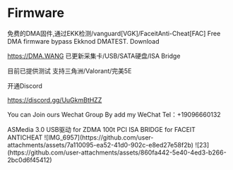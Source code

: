 # Firmware
免费的DMA固件,通过EKK检测/vanguard[VGK]/FaceitAnti-Cheat[FAC] Free DMA firmware bypass Ekknod DMATEST.
Download

https://DMA.WANG
已更新采集卡/USB/SATA硬盘/ISA Bridge

目前已提供测试
<AD>
支持三角洲/Valorant/完美5E

开通Discord

https://discord.gg/UuGkmBtHZZ

You can Join ours Wechat Group By add my WeChat
Tel：+19096660132

<POST>
ASMedia 3.0 USB驱动 for ZDMA 100t
PCI ISA BRIDGE for FACEIT ANTICHEAT
![IMG_6957](https://github.com/user-attachments/assets/7a110095-ea52-41d0-902c-e8ed27e58f2b)
![23](https://github.com/user-attachments/assets/860fa442-5e40-4ed3-b266-2bc0d6f45412)

